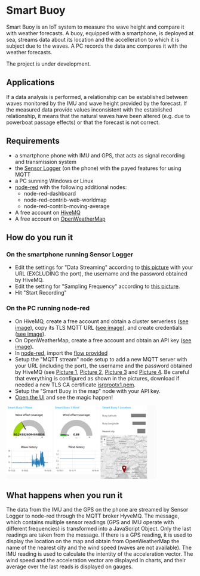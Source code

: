 # Smart Buoy

Smart Buoy is an IoT system to measure the wave height and compare it with weather forecasts.
A buoy, equipped with a smartphone, is deployed at sea, streams data about its location and the accelleration to which it is subject due to the waves.
A PC records the data anc compares it with the weather forecasts.

The project is under development.

## Applications
If a data analysis is performed, a relationship can be established between waves monitored by the IMU and wave height provided by the forecast.
If the measured data provide values inconsistent with the established relationship, it means that the natural waves have been altered (e.g. due to powerboat passage effects) or that the forecast is not correct.

## Requirements
- a smartphone phone with IMU and GPS, that acts as signal recording and transmission system
- the [Sensor Logger](https://www.tszheichoi.com/sensorlogger) (on the phone) with the payed features for using MQTT
- a PC sunning Windows or Linux
- [node-red](https://nodered.org/) with the following additional nodes:
  - node-red-dashboard
  - node-red-contrib-web-worldmap
  - node-red-contrib-moving-average
- A free account on [HiveMQ](https://www.hivemq.com/)
- A free account on [OpenWeatherMap](https://openweathermap.org/)

## How do you run it

### On the smartphone running Sensor Logger
- Edit the settings for "Data Streaming" according to [this picture](sensorlogger_data_streaming.jpg) with your URL (EXCLUDING the port), the username and the password obtained by HiveMQ.
- Edit the setting for "Sampling Frequency" according to [this picture](sensorlogger_sampling_frequency.jpg).
- Hit "Start Recording"

### On the PC running node-red
- On HiveMQ, create a free account and obtain a cluster serverless ([see image](account_hivemq_1.png)), copy its TLS MQTT URL ([see image](account_hivemq_2.png)), and create credentials ([see image](account_hivemq_3.png)).
- On OpenWeatherMap, create a free account and obtain an API key ([see image](account_openweathermap.png)).
- In [node-red](http://127.0.0.1:1880/), import the [flow provided](flow.json)
- Setup the "MQTT stream" node setup to add a new MQTT server with your URL (including the port), the username and the password obtained by HiveMQ (see [Picture 1](nodered_mqttin_hivemq_1.png), [Picture 2](nodered_mqttin_hivemq_2.png), [Picture 3](nodered_mqttin_hivemq_3.png) and [Picture 4](nodered_mqttin_hivemq_4.png). Be careful that everything is configured as shown in the pictures, download if needed a new TLS CA certificate [isrgrootx1.pem](isrgrootx1.pem).
- Setup the "Smart Buoy in the map" node with your API key.
- [Open the UI](http://127.0.0.1:1880/ui) and see the magic happen!

<img width="80%" src="nodered_ui.png">

## What happens when you run it
The data from the IMU and the GPS on the phone are streamed by Sensor Logger to node-red through the MQTT broker HyveMQ.
The message, which contains multiple sensor readings (GPS and IMU operate with different frequencies) is transformed into a JavaScript Object. Only the last readings are taken from the message.
If there is a GPS reading, it is used to display the location on the map and obtain from OpenWeatherMap the name of the nearest city and the wind speed (waves are not available).
The IMU reading is used to calculate the intentity of the acceleration vector.
The wind speed and the acceleration vector are displayed in charts, and their average over the last reads is displayed on gauges.
